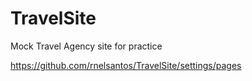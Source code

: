 # TravelSite
Mock Travel Agency site for practice

https://github.com/rnelsantos/TravelSite/settings/pages
